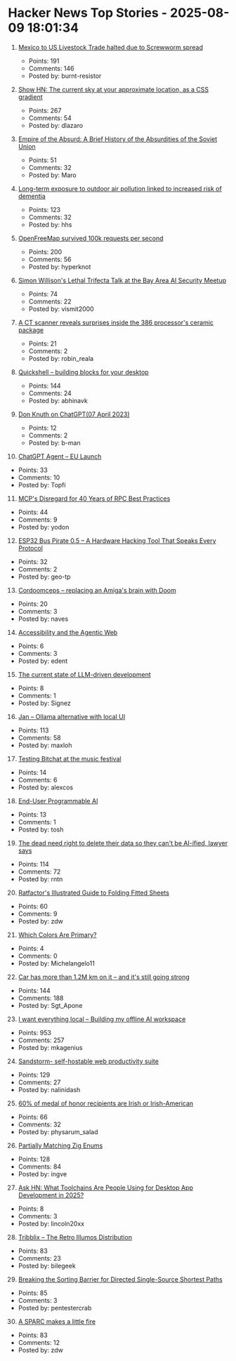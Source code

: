 # Hacker News Top Stories - 2025-08-09 18:01:34

1. [Mexico to US Livestock Trade halted due to Screwworm spread](https://www.usda.gov/about-usda/news/press-releases/2025/07/09/secretary-rollins-takes-decisive-action-and-shuts-down-us-southern-border-ports-livestock-trade-due)
   - Points: 191
   - Comments: 146
   - Posted by: burnt-resistor

2. [Show HN: The current sky at your approximate location, as a CSS gradient](https://sky.dlazaro.ca)
   - Points: 267
   - Comments: 54
   - Posted by: dlazaro

3. [Empire of the Absurd: A Brief History of the Absurdities of the Soviet Union](https://laurivahtre.ee/empire-of-the-absurd/)
   - Points: 51
   - Comments: 32
   - Posted by: Maro

4. [Long-term exposure to outdoor air pollution linked to increased risk of dementia](https://www.cam.ac.uk/research/news/long-term-exposure-to-outdoor-air-pollution-linked-to-increased-risk-of-dementia)
   - Points: 123
   - Comments: 32
   - Posted by: hhs

5. [OpenFreeMap survived 100k requests per second](https://blog.hyperknot.com/p/openfreemap-survived-100000-requests)
   - Points: 200
   - Comments: 56
   - Posted by: hyperknot

6. [Simon Willison's Lethal Trifecta Talk at the Bay Area AI Security Meetup](https://simonwillison.net/2025/Aug/9/bay-area-ai/)
   - Points: 74
   - Comments: 22
   - Posted by: vismit2000

7. [A CT scanner reveals surprises inside the 386 processor's ceramic package](https://www.righto.com/2025/08/intel-386-package-ct-scan.html)
   - Points: 21
   - Comments: 2
   - Posted by: robin_reala

8. [Quickshell – building blocks for your desktop](https://quickshell.org/)
   - Points: 144
   - Comments: 24
   - Posted by: abhinavk

9. [Don Knuth on ChatGPT(07 April 2023)](https://cs.stanford.edu/~knuth/chatGPT20.txt)
   - Points: 12
   - Comments: 2
   - Posted by: b-man

10. [ChatGPT Agent – EU Launch](https://help.openai.com/en/articles/11752874-chatgpt-agent)
   - Points: 33
   - Comments: 10
   - Posted by: Topfi

11. [MCP's Disregard for 40 Years of RPC Best Practices](https://julsimon.medium.com/why-mcps-disregard-for-40-years-of-rpc-best-practices-will-burn-enterprises-8ef85ce5bc9b)
   - Points: 44
   - Comments: 9
   - Posted by: yodon

12. [ESP32 Bus Pirate 0.5 – A Hardware Hacking Tool That Speaks Every Protocol](https://github.com/geo-tp/ESP32-Bus-Pirate)
   - Points: 32
   - Comments: 2
   - Posted by: geo-tp

13. [Cordoomceps – replacing an Amiga's brain with Doom](https://mjg59.dreamwidth.org/73001.html)
   - Points: 20
   - Comments: 3
   - Posted by: naves

14. [Accessibility and the Agentic Web](https://tetralogical.com/blog/2025/08/08/accessibility-and-the-agentic-web/)
   - Points: 6
   - Comments: 3
   - Posted by: edent

15. [The current state of LLM-driven development](http://blog.tolki.dev/posts/2025/08-07-llms/)
   - Points: 8
   - Comments: 1
   - Posted by: Signez

16. [Jan – Ollama alternative with local UI](https://github.com/menloresearch/jan)
   - Points: 113
   - Comments: 58
   - Posted by: maxloh

17. [Testing Bitchat at the music festival](https://primal.net/saunter/testing-bitchat-at-the-music-festival)
   - Points: 14
   - Comments: 6
   - Posted by: alexcos

18. [End-User Programmable AI](https://queue.acm.org/detail.cfm?id=3746223)
   - Points: 13
   - Comments: 1
   - Posted by: tosh

19. [The dead need right to delete their data so they can't be AI-ified, lawyer says](https://www.theregister.com/2025/08/09/dead_need_ai_data_delete_right/)
   - Points: 114
   - Comments: 72
   - Posted by: rntn

20. [Ratfactor's Illustrated Guide to Folding Fitted Sheets](https://ratfactor.com/cards/fitted-sheets)
   - Points: 60
   - Comments: 9
   - Posted by: zdw

21. [Which Colors Are Primary?](https://jamesgurney.substack.com/p/which-colors-are-primary)
   - Points: 4
   - Comments: 0
   - Posted by: Michelangelo11

22. [Car has more than 1.2M km on it – and it's still going strong](https://www.cbc.ca/news/canada/nova-scotia/1985-toyota-tercel-high-mileage-1.7597168)
   - Points: 144
   - Comments: 188
   - Posted by: Sgt_Apone

23. [I want everything local – Building my offline AI workspace](https://instavm.io/blog/building-my-offline-ai-workspace)
   - Points: 953
   - Comments: 257
   - Posted by: mkagenius

24. [Sandstorm- self-hostable web productivity suite](https://sandstorm.org/)
   - Points: 129
   - Comments: 27
   - Posted by: nalinidash

25. [60% of medal of honor recipients are Irish or Irish-American](https://en.wikipedia.org/wiki/List_of_Irish-American_Medal_of_Honor_recipients)
   - Points: 66
   - Comments: 32
   - Posted by: physarum_salad

26. [Partially Matching Zig Enums](https://matklad.github.io/2025/08/08/partially-matching-zig-enums.html)
   - Points: 128
   - Comments: 84
   - Posted by: ingve

27. [Ask HN: What Toolchains Are People Using for Desktop App Development in 2025?](undefined)
   - Points: 8
   - Comments: 3
   - Posted by: lincoln20xx

28. [Tribblix – The Retro Illumos Distribution](http://www.tribblix.org/)
   - Points: 83
   - Comments: 23
   - Posted by: bilegeek

29. [Breaking the Sorting Barrier for Directed Single-Source Shortest Paths](https://arxiv.org/abs/2504.17033)
   - Points: 85
   - Comments: 3
   - Posted by: pentestercrab

30. [A SPARC makes a little fire](https://www.leadedsolder.com/2025/08/05/sparcstation-scsi-termination-fix-magic-smoke.html)
   - Points: 83
   - Comments: 12
   - Posted by: zdw

